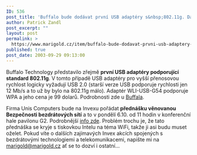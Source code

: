 ```yaml
---
ID: 536
post_title: 'Buffalo bude dodávat první USB adaptéry s&nbsp;802.11g. Další WiFi přednáška na Invexu'
author: Patrick Zandl
post_excerpt: ""
layout: post
permalink: >
  https://www.marigold.cz/item/buffalo-bude-dodavat-prvni-usb-adaptery-s-802-11g-dalsi-wifi-prednaska-na-invexu
published: true
post_date: 2003-09-29 09:13:00
---
```

<P>Buffalo Technology představilo zřejmě <STRONG>první USB adaptéry podporující standard 802.11g</STRONG>. V tomto případě USB adaptéry pro vyšší přenosovou rychlost logicky vyžadují USB 2.0 (starší verze USB podporuje rychlosti jen 12 Mb/s a to už by bylo na 802.11g málo). Adaptér WLI-USB-G54&#160;podporuje WPA a jeho cena je 99 dolarů. Podrobnosti zde u <A href="http://www.buffalotech.com/wireless/products/airstation/wliusbg54.php" target=_blank>Buffala</A>.</P>
<P>Firma Unis Computers bude na Invexu pořádat <STRONG>přednášku věnovanou Bezpečnosti bezdrátových sítí</STRONG> a to v pondělí 6.10. od 11 hodin v konferenční hale pavilonu G2. Podrobnější <A href="http://www.uniscomp.cz/akce/wirelessecurityinvex.php" target=_blank>info zde</A>. Problém trochu je, že tato přednáška se kryje s tiskovkou Intelu na téma WiFi, takže ji asi budu muset oželet. Pokud víte o dalších zajímavých Invex akcích spojených s bezdrátovými technologiemi a telekomunikacemi, napište mi na <A href="mailto:marigold@marigold.cz">marigold@marigold.cz</A>&#160;ať se to dozví i ostatní...</P>